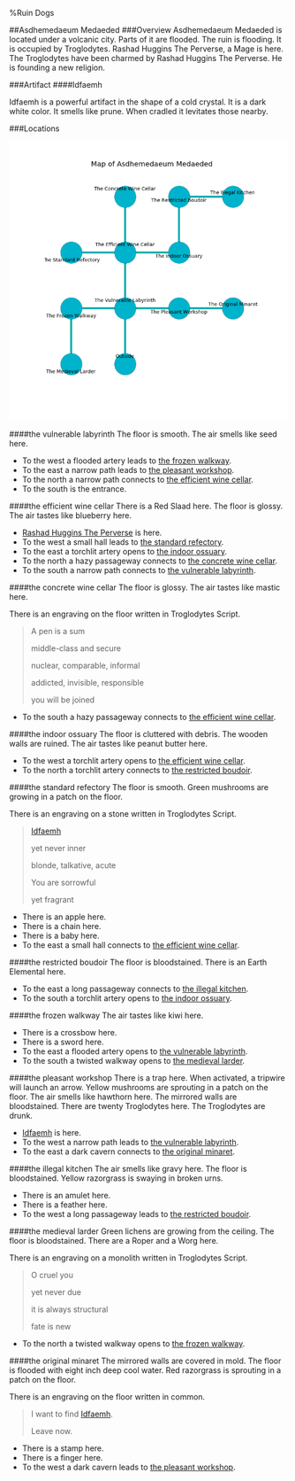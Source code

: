 %Ruin Dogs

##Asdhemedaeum Medaeded
###Overview
Asdhemedaeum Medaeded is located under a volcanic city. Parts of it are flooded. The ruin is flooding. It is occupied by Troglodytes. <a name="Rashad-Huggins-The-Perverse"></a>Rashad Huggins The Perverse, a Mage is here. The Troglodytes have been charmed by Rashad Huggins The Perverse. He  is founding a new religion. 



###Artifact
####<a name="Idfaemh"></a>Idfaemh


Idfaemh is a powerful artifact in the shape of a cold crystal. It is a dark white color. It smells like prune. When cradled it levitates those nearby. 





###Locations


![](../v2/images/Asdhemedaeum-Medaeded.png)

####<a name="the-vulnerable-labyrinth"></a>the vulnerable labyrinth
The floor is smooth. The air smells like seed here. 



* To the west a flooded artery leads to [the frozen walkway](#the-frozen-walkway).
* To the east a narrow path leads to [the pleasant workshop](#the-pleasant-workshop).
* To the north a narrow path connects to [the efficient wine cellar](#the-efficient-wine-cellar).
* To the south is the entrance.


####<a name="the-efficient-wine-cellar"></a>the efficient wine cellar
There is a Red Slaad here. The floor is glossy. The air tastes like blueberry here. 



* [Rashad Huggins The Perverse](#Rashad-Huggins-The-Perverse) is here.
* To the west a small hall leads to [the standard refectory](#the-standard-refectory).
* To the east a torchlit artery opens to [the indoor ossuary](#the-indoor-ossuary).
* To the north a hazy passageway connects to [the concrete wine cellar](#the-concrete-wine-cellar).
* To the south a narrow path connects to [the vulnerable labyrinth](#the-vulnerable-labyrinth).


####<a name="the-concrete-wine-cellar"></a>the concrete wine cellar
The floor is glossy. The air tastes like mastic here. 

There is an engraving on the floor written in Troglodytes Script. 

> A pen is a sum
>
> middle-class and secure
>
> nuclear, comparable, informal
>
> addicted, invisible, responsible
>
> you will be joined
>


* To the south a hazy passageway connects to [the efficient wine cellar](#the-efficient-wine-cellar).


####<a name="the-indoor-ossuary"></a>the indoor ossuary
The floor is cluttered with debris. The wooden walls are ruined. The air tastes like peanut butter here. 



* To the west a torchlit artery opens to [the efficient wine cellar](#the-efficient-wine-cellar).
* To the north a torchlit artery connects to [the restricted boudoir](#the-restricted-boudoir).


####<a name="the-standard-refectory"></a>the standard refectory
The floor is smooth. Green mushrooms are growing in a patch on the floor. 

There is an engraving on a stone written in Troglodytes Script. 

> [Idfaemh](#Idfaemh)
>
> yet never inner
>
> blonde, talkative, acute
>
> You are sorrowful
>
> yet fragrant
>


* There is an apple here.
* There is a chain here.
* There is a baby here.
* To the east a small hall connects to [the efficient wine cellar](#the-efficient-wine-cellar).


####<a name="the-restricted-boudoir"></a>the restricted boudoir
The floor is bloodstained. There is an Earth Elemental here. 



* To the east a long passageway connects to [the illegal kitchen](#the-illegal-kitchen).
* To the south a torchlit artery opens to [the indoor ossuary](#the-indoor-ossuary).


####<a name="the-frozen-walkway"></a>the frozen walkway
The air tastes like kiwi here. 



* There is a crossbow here.
* There is a sword here.
* To the east a flooded artery opens to [the vulnerable labyrinth](#the-vulnerable-labyrinth).
* To the south a twisted walkway opens to [the medieval larder](#the-medieval-larder).


####<a name="the-pleasant-workshop"></a>the pleasant workshop
There is a trap here. When activated, a tripwire will launch an arrow. Yellow mushrooms are sprouting in a patch on the floor. The air smells like hawthorn here. The mirrored walls are bloodstained. There are twenty Troglodytes here. The Troglodytes are drunk. 



* [Idfaemh](#Idfaemh) is here.
* To the west a narrow path leads to [the vulnerable labyrinth](#the-vulnerable-labyrinth).
* To the east a dark cavern connects to [the original minaret](#the-original-minaret).


####<a name="the-illegal-kitchen"></a>the illegal kitchen
The air smells like gravy here. The floor is bloodstained. Yellow razorgrass is swaying in broken urns. 



* There is an amulet here.
* There is a feather here.
* To the west a long passageway leads to [the restricted boudoir](#the-restricted-boudoir).


####<a name="the-medieval-larder"></a>the medieval larder
Green lichens are growing from the ceiling. The floor is bloodstained. There are a Roper and a Worg here. 

There is an engraving on a monolith written in Troglodytes Script. 

> O cruel you
>
> yet never due
>
> it is always structural
>
> fate is new
>


* To the north a twisted walkway opens to [the frozen walkway](#the-frozen-walkway).


####<a name="the-original-minaret"></a>the original minaret
The mirrored walls are covered in mold. The floor is flooded with eight inch deep cool water. Red razorgrass is sprouting in a patch on the floor. 

There is an engraving on the floor written in common. 

> I want to find [Idfaemh](#Idfaemh).
>
> Leave now.
>


* There is a stamp here.
* There is a finger here.
* To the west a dark cavern leads to [the pleasant workshop](#the-pleasant-workshop).



